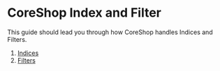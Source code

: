 # CoreShop Index and Filter

This guide should lead you through how CoreShop handles Indices and Filters.

1. [Indices](./01_Index/index.md)
2. [Filters](./02_Filter/index.md)
